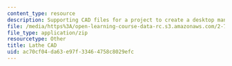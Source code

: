 ```yaml
---
content_type: resource
description: Supporting CAD files for a project to create a desktop manual lathe.
file: /media/https%3A/open-learning-course-data-rc.s3.amazonaws.com/2-72-elements-of-mechanical-design-spring-2009/ac70cf04da63e97f33464758c8029efc_lathe09.zip
file_type: application/zip
resourcetype: Other
title: Lathe CAD
uid: ac70cf04-da63-e97f-3346-4758c8029efc
---
```

